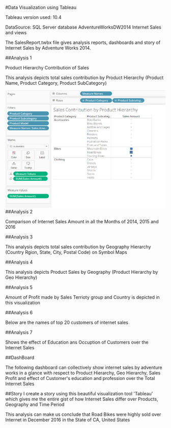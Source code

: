 
#Data Visualization using Tableau


Tableau version used: 10.4

DataSource: SQL Server database AdventureWorksDW2014 Internet Sales and views

The SalesReport.twbx file gives analysis reports, dashboards and story of Internet Sales by Adventure Works 2014.

##Analysis 1

Product Hierarchy Contribution of Sales

This analysis depicts total sales contribution by Product Hierarchy (Product Name, Product Category, Product SubCategory)

![](images/ProductSales.PNG)
##Analysis 2

Comparison of Internet Sales Amount in all the Months of 2014, 2015 and 2016

##Analysis 3

This analysis depicts total sales contribution by Geography Hierarchy (Country Rgion, State, City, Postal Code) on Symbol Maps

##Analysis 4

This analysis depicts Product Sales by Geography (Product Hierarchy by Geo Hierarchy)

##Analysis 5

Amount of Profit made by Sales Terrioty group and Country is depicted in this visualization

##Analysis 6

Below are the names of top 20 customers of internet sales

##Analysis 7

Shows the effect of Education ans Occuption of Customers over the Internet Sales

##DashBoard

The following dashboard can collectively show internet sales by adventure works in a glance with respect to Product Hierarchy, Geo Hierarchy, Sales Profit and effect of Customer's education and profession over the Total Internet Sales

##Story
I create a story using this beautiful visualization tool 'Tableau' which gives me the entire gist of how Internet Sales differ over Products, Geography and Time Period

This analysis can make us conclude that Road Bikes were highly sold over Internet in December 2016 in the State of CA, United States
